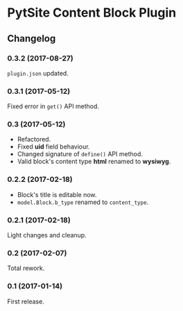 # PytSite Content Block Plugin


## Changelog


### 0.3.2 (2017-08-27)
`plugin.json` updated.


### 0.3.1 (2017-05-12)
Fixed error in `get()` API method.


### 0.3 (2017-05-12)
- Refactored.
- Fixed **uid** field behaviour. 
- Changed signature of `define()` API method.
- Valid block's content type **html** renamed to **wysiwyg**.


### 0.2.2 (2017-02-18)
- Block's title is editable now.
- `model.Block.b_type` renamed to `content_type`.


### 0.2.1 (2017-02-18)
Light changes and cleanup.


### 0.2 (2017-02-07)
Total rework.


### 0.1 (2017-01-14)
First release.
